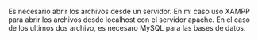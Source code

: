 Es necesario abrir los archivos desde un servidor. En mi caso uso XAMPP para abrir los archivos desde localhost con el servidor apache. En el caso de los ultimos dos archivo, es necesaro MySQL para las bases de datos.
